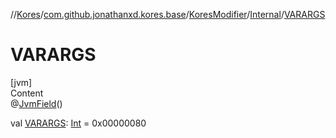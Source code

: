 //[Kores](../../../index.md)/[com.github.jonathanxd.kores.base](../../index.md)/[KoresModifier](../index.md)/[Internal](index.md)/[VARARGS](-v-a-r-a-r-g-s.md)



# VARARGS  
[jvm]  
Content  
@[JvmField](https://kotlinlang.org/api/latest/jvm/stdlib/kotlin.jvm/-jvm-field/index.html)()  
  
val [VARARGS](-v-a-r-a-r-g-s.md): [Int](https://kotlinlang.org/api/latest/jvm/stdlib/kotlin/-int/index.html) = 0x00000080  



